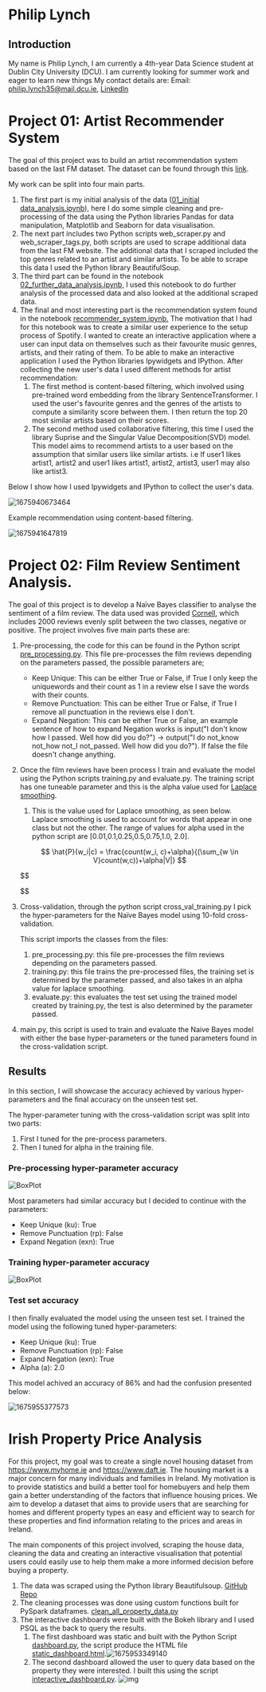 # Philip Lynch

## Introduction

My name is Philip Lynch, I am currently a 4th-year Data Science student at Dublin City University (DCU). I am currently looking for summer work and eager to learn new things
My contact details are:
Email: philip.lynch35@mail.dcu.ie, [LinkedIn](https://www.linkedin.com/in/philip-lynch-m35/)

# Project 01: Artist Recommender System

The goal of this project was to build an artist recommendation system based on the last FM dataset. The dataset can be found through this [link](https://grouplens.org/datasets/hetrec-2011/).

My work can be split into four main parts.

1. The first part is my initial analysis of the data ([01_initial data_analysis.ipynb](https://github.com/lynchp35/DS_4th_Year/blob/main/CA4015/Assignment%203%20Recommender%20Systems/01_initial_data_analysis.ipynb "Python Notebook")), here I do some simple cleaning and pre-processing of the data using the Python libraries Pandas for data manipulation, Matplotlib and Seaborn for data visualisation.
2. The next part includes two Python scripts web_scraper.py and web_scraper_tags.py, both scripts are used to scrape additional data from the last FM website. The additional data that I scraped included the top genres related to an artist and similar artists. To be able to scrape this data I used the Python library BeautifulSoup.
3. The third part can be found in the notebook [02_further_data_analysis.ipynb,](https://github.com/lynchp35/DS_4th_Year/blob/main/CA4015/Assignment%203%20Recommender%20Systems/02_further_data_analysis.ipynb) I used this notebook to do further analysis of the processed data and also looked at the additional scraped data.
4. The final and most interesting part is the recommendation system found in the notebook [recommender_system.ipynb.](https://github.com/lynchp35/DS_4th_Year/blob/main/CA4015/Assignment%203%20Recommender%20Systems/recommender_system.ipynb) The motivation that I had for this notebook was to create a similar user experience to the setup process of Spotify. I wanted to create an interactive application where a user can input data on themselves such as their favourite music genres, artists, and their rating of them. To be able to make an interactive application I used the Python libraries Ipywidgets and IPython.  After collecting the new user's data I used different methods for artist recommendation:
   1. The first method is content-based filtering, which involved using pre-trained word embedding from the library SentenceTransformer. I used the user's favourite genres and the genres of the artists to compute a similarity score between them. I then return the top 20 most similar artists based on their scores.
   2. The second method used collaborative filtering, this time I used the library Suprise and the Singular Value Decomposition(SVD) model. This model aims to recommend artists to a user based on the assumption that similar users like similar artists. i.e If user1 likes artist1, artist2 and user1 likes artist1, artist2, artist3, user1 may also like artist3.

Below I show how I used Ipywidgets and IPython to collect the user's data.

![1675940673464](image/TEST/1675940673464.png "Interactive Example.")

Example recommendation using content-based filtering.

![1675941647819](image/TEST/1675941647819.png)

# Project 02: Film Review Sentiment Analysis.

The goal of this project is to develop a Naïve Bayes classifier to analyse the sentiment of a film review. The data used was provided [Cornell](https://www.cs.cornell.edu/people/pabo/movie-review-data/), which includes 2000 reviews evenly split between the two classes, negative or positive. The project involves five main parts these are:

1. Pre-processing, the code for this can be found in the Python script [pre_processing.py](). This file pre-processes the film reviews depending on the parameters passed, the possible parameters are;

   * Keep Unique: This can be either True or False, if True I only keep the uniquewords and their count as 1 in a review else I save the words with their counts.
   * Remove Punctuation: This can be either True or False, if True I remove all punctuation in the reviews else I don't.
   * Expand Negation: This can be either True or False, an example sentence of how to expand Negation works is input("I don't know how I passed. Well how did you do?") -> output("I do not_know not_how not_I not_passed. Well how did you do?"). If false the file doesn't change anything.
2. Once the film reviews have been process I train and evaluate the model using the Python scripts training.py and evaluate.py. The training script has one tuneable parameter and this is the alpha value used for [Laplace smoothing](https://towardsdatascience.com/laplace-smoothing-in-na%C3%AFve-bayes-algorithm-9c237a8bdece).

   1. This is the value used for Laplace smoothing, as seen below. Laplace smoothing is used to account for words that appear in one class but not the other. The range of values for alpha used in the python script are [0.01,0.1,0.25,0.5,0.75,1.0, 2.0].

   $$
   \hat{P}(w_i|c) = \frac{count(w_i, c)+\alpha}{(\sum_{w \in V}count(w,c))+\alpha|V|} 
   $$

   $$


   $$
3. Cross-validation, through the python script cross_val_training.py I pick the hyper-parameters for the Naïve Bayes model using 10-fold cross-validation.

   This script imports the classes from the files:

   1. pre_processing.py: this file pre-processes the film reviews depending on the parameters passed.
   2. training.py: this file trains the pre-processed files, the training set is determined by the parameter passed, and also takes in an alpha value for laplace smoothing.
   3. evaluate.py: this evaluates the test set using the trained model created by training.py, the test is also determined by the parameter passed.
4. main.py, this script is used to train and evaluate the Naive Bayes model with either the base hyper-parameters or the tuned parameters found in the cross-validation script.

## Results

In this section, I will showcase the accuracy achieved by various hyper-parameters and the final accuracy on the unseen test set.

The hyper-parameter tuning with the cross-validation script was split into two parts:

1. First I tuned for the pre-process parameters.
2. Then I tuned for alpha in the training file.

### Pre-processing hyper-parameter accuracy

![BoxPlot](imgs\nbc_pp_hp_acc.PNG)

Most parameters had similar accuracy but I decided to continue with the parameters:

* Keep Unique (ku): True
* Remove Punctuation (rp): False
* Expand Negation (exn): True

### Training hyper-parameter accuracy

![BoxPlot](imgs\nbc_t_hp_acc.PNG)

### Test set accuracy

I then finally evaluated the model using the unseen test set. I trained the model using the following tuned hyper-parameters:

* Keep Unique (ku): True
* Remove Punctuation (rp): False
* Expand Negation (exn): True
* Alpha (a): 2.0

This model achived an accuracy of 86% and had the confusion presented below:

![1675955377573](image/README/1675955377573.png)

# Irish Property Price Analysis

For this project, my goal was to create a single novel housing dataset from https://www.myhome.ie and https://www.daft.ie. The housing market is a major concern for many individuals and families in Ireland. My motivation is to provide statistics and build a better tool for homebuyers and help them gain a better understanding of the factors that influence housing prices. We aim to develop a dataset that aims to provide users that are searching for homes and different property types an easy and efficient way to search for these properties and find information relating to the prices and areas in Ireland.

The main components of this project involved, scraping the house data, cleaning the data and creating an interactive visualisation that potential users could easily use to help them make a more informed decision before buying a property.

1. The data was scraped using the Python library Beautifulsoup. [GitHub Repo](https://github.com/lynchp35/irish_property_analysis/tree/main/web_scrapers)
2. The cleaning processes was done using custom functions built for PySpark dataframes. [clean_all_property_data.py](https://github.com/lynchp35/irish_property_analysis/blob/main/clean_all_property_data.py "clean_all_property_data.py")
3. The interactive dashboards were built with the Bokeh library and I used PSQL as the back to query the results.
   1. The first dashboard was static and built with the Python Script [dashboard.py](https://github.com/lynchp35/irish_property_analysis/blob/main/dashboard.py "dashboard.py"), the script produce the HTML file [static_dashboard.html](https://github.com/lynchp35/irish_property_analysis/blob/main/static_dashboard.html "static_dashboard.html").![1675953349140](image/README/1675953349140.png)
   2. The second dashboard allowed the user to query data based on the property they were interested. I built this using the script [interactive_dashboard.py](https://github.com/lynchp35/irish_property_analysis/blob/main/interactive_dashboard.py "interactive_dashboard.py").
      ![img](imgs/example_dashboard.PNG)
